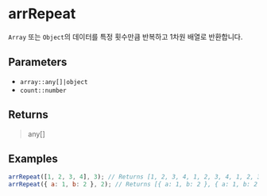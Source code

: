 # arrRepeat <Badge type="tip" text="JavaScript" /><Badge type="info" text="Dart" />

`Array` 또는 `Object`의 데이터를 특정 횟수만큼 반복하고 1차원 배열로 반환합니다.

## Parameters

- `array::any[]|object`
- `count::number`

## Returns

> any[]

## Examples

```javascript
arrRepeat([1, 2, 3, 4], 3); // Returns [1, 2, 3, 4, 1, 2, 3, 4, 1, 2, 3, 4]
arrRepeat({ a: 1, b: 2 }, 2); // Returns [{ a: 1, b: 2 }, { a: 1, b: 2 }]
```
